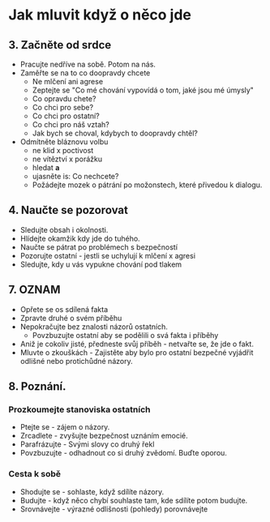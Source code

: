 # Jak mluvit když o něco jde

## 3. Začněte od srdce
* Pracujte nedříve na sobě. Potom na nás.
* Zaměřte se na to co doopravdy chcete
  * Ne mlčení ani agrese
  * Zeptejte se "Co mé chování vypovídá o tom, jaké jsou mé úmysly"
  * Co opravdu chete?
  * Co chci pro sebe?
  * Co chci pro ostatní?
  * Co chci pro náš vztah?
  * Jak bych se choval, kdybych to doopravdy chtěl?
* Odmítněte bláznovu volbu
  * ne klid x poctivost
  * ne vítěztví x porážku
  * hledat __a__
  * ujasněte is: Co nechcete?
  * Požádejte mozek o pátrání po možonstech, které přivedou k dialogu.

## 4. Naučte se pozorovat
 * Sledujte obsah i okolnosti.
 * Hlídejte okamžik kdy jde do tuhého.
 * Naučte se pátrat po problémech s bezpečností
 * Pozorujte ostatní - jestli se uchylují k mlčení x agresi
 * Sledujte, kdy u vás vypukne  chování pod tlakem

## 7. OZNAM
 * Opřete se os sdílená fakta
 * Zpravte druhé o svém příběhu
 * Nepokračujte bez znalosti názorů ostatních.
   * Povzbuzujte ostatní aby se podělili o svá fakta i příběhy
 * Aniž je cokoliv jisté, předneste svůj příběh - netvařte se, že jde o fakt.
 * Mluvte o zkouškách - Zajistěte aby bylo pro ostatní bezpečné vyjádřit odlišné nebo protichůdné názory.

## 8. Poznání.
### Prozkoumejte stanoviska ostatních
 * Ptejte se - zájem o názory.
 * Zrcadlete - zvyšujte bezpečnost uznáním emocié.
 * Parafrázujte - Svými slovy co druhý řekl
 * Povzbuzujte - odhadnout co si druhý zvědomí. Buďte oporou.

### Cesta k sobě
  * Shodujte se - sohlaste, když sdílíte názory.
  * Budujte - když něco chybí souhlaste tam, kde sdílíte potom budujte.
  * Srovnávejte - výrazné odlišnosti (pohledy) porovnávejte
